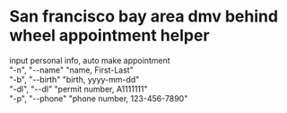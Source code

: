 # San francisco bay area dmv behind wheel appointment helper
input personal info, auto make appointment    
"-n", "--name" "name, First-Last"  
"-b", "--birth" "birth, yyyy-mm-dd"  
"-dl", "--dl" "permit number, A1111111"  
"-p", "--phone" "phone number, 123-456-7890"  
